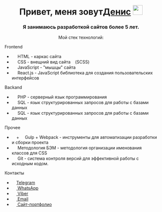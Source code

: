 <h1 align="center">Привет, меня зовут<a href="https://github.com/Web-Coder2023/" target="_blank">Денис</a> 
<img src="https://github.com/blackcater/blackcater/raw/main/images/Hi.gif" height="32"/></h1>
<h3 align="center">Я занимаюсь разработкой сайтов более 5 лет.</h3>

<p align="center">Мой стек технологий:</p>
<p>Frontend</p>
<ul>
    <li><img src="https://cdn-icons-png.flaticon.com/512/174/174854.png" height="15"> HTML - каркас сайта</li>
    <li><img src="https://cdn-icons-png.flaticon.com/512/732/732190.png" height="15"> CSS - внещний вид сайта<img src="https://cdn-icons-png.flaticon.com/512/5968/5968358.png" height="15">(SCSS)</li>
    <li><img src="https://cdn-icons-png.flaticon.com/512/5968/5968292.png" height="15"> JavaScript - "мышцы" сайта</li>
    <li><img src="https://cdn-icons-png.flaticon.com/512/1183/1183672.png" height="15"> React.js - JavaScript библиотека для создания пользовательских интерфейсов</li>
</ul>

<p>Backand</p>
<ul>
    <li><img src="https://cdn-icons-png.flaticon.com/512/919/919830.png" height="15"> PHP - серверный язык программирования</li>
    <li><img src="https://cdn-icons-png.flaticon.com/512/2772/2772128.png" height="15"> SQL - язык структурированных запросов для работы с базами данных</li>
    <li><img src="https://cdn-icons-png.flaticon.com/512/5968/5968350.png" height="15"> SQL - язык структурированных запросов для работы с базами данных</li>
</ul>

<p>Прочее</p>
<ul>
    <li><img src="https://icons8.ru/icon/GX4iT6biRXL-/gulp" height="15">+<img src="https://icons8.ru/icon/sOWbK4N3cxGh/webpack" height="15"> Gulp + Webpack - инструменты для автоматизации разработки и сборки проекта</li>
    <li><img src="https://ru.bem.info/S3zKVZJcFfltyiAz-bWVmw4o3IU.svgd" height="15"> Методология БЭМ - методология организации именования классов для CSS</li>
    <li><img src="https://icons8.ru/icon/20906/git" height="15"> Git - система контроля версий для эффективной работы с исходным кодом.</li>
</ul>

<p>Контакты</p>
<ul>
    <li><a href="https://t.me/webcoder2022" target="_blank"><img src="https://icons8.ru/icon/oWiuH0jFiU0R/телеграмма-app" height="15">Telegram</a></li>
    <li><a href="https://wa.clck.bar/79960228519" target="_blank"><img src="https://icons8.ru/icon/uZWiLUyryScN/whatsapp" height="15"> WhatsApp</a></li>
    <li><a href="https://msng.link/o?79960228519=vi" target="_blank"><img src="https://icons8.ru/icon/108842/viber" height="15"> Viber</a></li>
    <li><a href="mailto:denist2002@gmail.com" target="_blank"><img src="https://icons8.ru/icon/X0mEIh0RyDdL/электронная-почта" height="15"> Email</a></li>
    <li><a href="https://вэб-верстальшик.рф/" target="_blank"><img src="https://icons8.ru/icon/c84A8yTomT5p/интернет" height="15"> Сайт-портфолио</a></li>
</ul>
